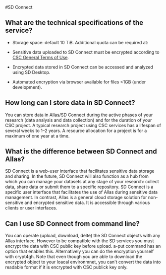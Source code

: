#SD Connect

## What are the technical specifications of the service?

* Storage space: default 10 TiB. Additional quota can be required at:

* Sensitive data uploaded to SD Connect must be encrypted according to [CSC General Terms of Use](https://research.csc.fi/general-terms-of-use).

* Encrypted data stored in SD Connect can be accessed and analyzed using SD Desktop.

* Automated encryption via browser available for files <1GB (under development). 


## How long can I store data in SD Connect? 
You can store data in Allas/SD Connect during the active phases of your research (data analysis and data collection) and for the duration of your CSC project. 
A typical research project using CSC services has a lifespan of several weeks to 1–2 years. A resource allocation for a project is for a maximum of one year at a time.

## What is the difference between SD Connect and Allas?
SD Connect is a web-user interface that facilitates sensitive data storage and sharing. 
In the future, SD Connect will also function as a hub from which you can manage your datasets at any stage of your research: 
collect data, share data or submit them to a specific repository.
SD Connect is a specific user interface that facilitates the use of Allas during sensitive data management. 
In contrast, Allas is a general cloud storage solution for non-sensitive and encrypted sensitive data. It is accessible through various clients or user interfaces. 

## Can I use SD Connect from command line?
You can operate (upload, download, delte) the SD Connect objects with any Allas interface. However to be compatible with the SD services you must encrypt the data with CSC public key before upload. a-put command has an option that enables this. Alternatively you can do the encryption yourself with crypt4gh. Note that even though you are able to download the encrypted object to your loacal environmnet, you can't convert the data into readable format if it is encrypted with CSC publick key only. 
